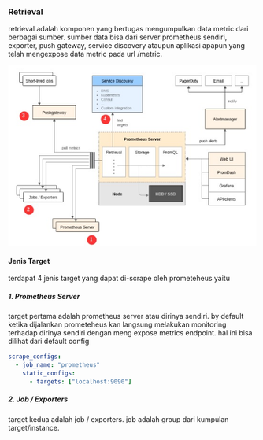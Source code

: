 ### Retrieval
retrieval adalah komponen yang bertugas mengumpulkan data metric dari berbagai sumber. sumber data bisa dari server prometheus sendiri, exporter, push gateway, service discovery ataupun aplikasi apapun yang telah mengexpose data metric pada url /metric.


<img src='retrieval.jpg'>

#### Jenis Target

terdapat 4 jenis target yang dapat di-scrape oleh prometeheus yaitu

##### 1. Prometheus Server
target pertama adalah prometheus server atau dirinya sendiri. by default ketika dijalankan prometeheus kan langsung melakukan monitoring terhadap dirinya sendiri dengan meng expose metrics endpoint. hal ini bisa dilihat dari default config
``` yaml
scrape_configs:
  - job_name: "prometheus"
    static_configs:
      - targets: ["localhost:9090"]
```

##### 2. Job / Exporters
target kedua adalah job / exporters. job adalah group dari kumpulan target/instance.